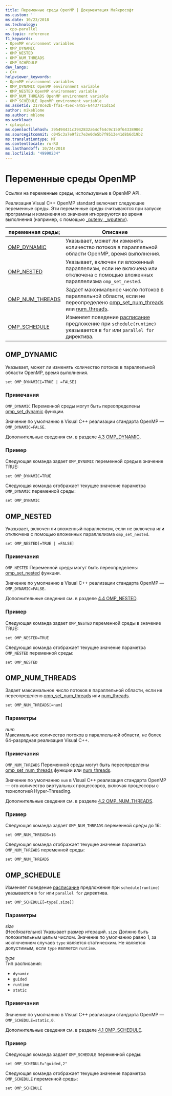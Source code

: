 ```yaml
---
title: Переменные среды OpenMP | Документация Майкрософт
ms.custom: ''
ms.date: 10/23/2018
ms.technology:
- cpp-parallel
ms.topic: reference
f1_keywords:
- OpenMP environment variables
- OMP_DYNAMIC
- OMP_NESTED
- OMP_NUM_THREADS
- OMP_SCHEDULE
dev_langs:
- C++
helpviewer_keywords:
- OpenMP environment variables
- OMP_DYNAMIC OpenMP environment variable
- OMP_NESTED OpenMP environment variable
- OMP_NUM_THREADS OpenMP environment variable
- OMP_SCHEDULE OpenMP environment variable
ms.assetid: 2178ce2b-ffa1-45ec-a455-64437711d15d
author: mikeblome
ms.author: mblome
ms.workload:
- cplusplus
ms.openlocfilehash: 395494431c3942832a64cf64c9c150f643389062
ms.sourcegitcommit: c045c3a7e9f2c7e3e0de5b7f9513e41d8b6d19b2
ms.translationtype: MT
ms.contentlocale: ru-RU
ms.lasthandoff: 10/24/2018
ms.locfileid: "49990234"
---
```

# <a name="openmp-environment-variables"></a>Переменные среды OpenMP

Ссылки на переменные среды, используемые в OpenMP API.

Реализация Visual C++ OpenMP standard включает следующие переменные среды. Эти переменные среды считываются при запуске программы и изменения их значения игнорируются во время выполнения (например, с помощью [_putenv, _wputenv](../../../c-runtime-library/reference/putenv-wputenv.md)).

переменная среды;                | Описание
----------------------------------- | -----------------------------------------------------------------------------------------------------------------------------------------------------------------------------------------------------------------
[OMP_DYNAMIC](#omp-dynamic)         | Указывает, может ли изменять количество потоков в параллельной области OpenMP, время выполнения.
[OMP_NESTED](#omp-nested)           | Указывает, включен ли вложенный параллелизм, если не включена или отключена с помощью вложенных параллелизма `omp_set_nested`.
[OMP_NUM_THREADS](#omp-num-threads) | Задает максимальное число потоков в параллельной области, если не переопределено [omp_set_num_threads](../../../parallel/openmp/reference/omp-set-num-threads.md) или [num_threads](openmp-clauses.md#num-threads).
[OMP_SCHEDULE](#omp-schedule)       | Изменяет поведение [расписание](openmp-clauses.md#schedule) предложение при `schedule(runtime)` указывается в `for` или `parallel for` директива.

## <a name="omp-dynamic"></a>OMP_DYNAMIC

Указывает, может ли изменять количество потоков в параллельной области OpenMP, время выполнения.

```
set OMP_DYNAMIC[=TRUE | =FALSE]
```

### <a name="remarks"></a>Примечания

`OMP_DYNAMIC` Переменной среды могут быть переопределены [omp_set_dynamic](../../../parallel/openmp/reference/omp-set-dynamic.md) функции.

Значение по умолчанию в Visual C++ реализации стандарта OpenMP — `OMP_DYNAMIC=FALSE`.

Дополнительные сведения см. в разделе [4.3 OMP_DYNAMIC](../../../parallel/openmp/4-3-omp-dynamic.md).

### <a name="example"></a>Пример

Следующая команда задает `OMP_DYNAMIC` переменной среды в значение TRUE:

```
set OMP_DYNAMIC=TRUE
```

Следующая команда отображает текущее значение параметра `OMP_DYNAMIC` переменной среды:

```
set OMP_DYNAMIC
```

## <a name="omp-nested"></a>OMP_NESTED

Указывает, включен ли вложенный параллелизм, если не включена или отключена с помощью вложенных параллелизма `omp_set_nested`.

```
set OMP_NESTED[=TRUE | =FALSE]
```

### <a name="remarks"></a>Примечания

`OMP_NESTED` Переменной среды могут быть переопределены [omp_set_nested](../../../parallel/openmp/reference/omp-set-nested.md) функции.

Значение по умолчанию в Visual C++ реализации стандарта OpenMP — `OMP_DYNAMIC=FALSE`.

Дополнительные сведения см. в разделе [4.4 OMP_NESTED](../../../parallel/openmp/4-4-omp-nested.md).

### <a name="example"></a>Пример

Следующая команда задает `OMP_NESTED` переменной среды в значение TRUE:

```
set OMP_NESTED=TRUE
```

Следующая команда отображает текущее значение параметра `OMP_NESTED` переменной среды:

```
set OMP_NESTED
```

## <a name="omp-num-threads"></a>OMP_NUM_THREADS

Задает максимальное число потоков в параллельной области, если не переопределено [omp_set_num_threads](../../../parallel/openmp/reference/omp-set-num-threads.md) или [num_threads](openmp-clauses.md#num-threads).

```
set OMP_NUM_THREADS[=num]
```

### <a name="parameters"></a>Параметры

*num*<br/>
Максимальное количество потоков в параллельной области, не более 64-разрядная реализация Visual C++.

### <a name="remarks"></a>Примечания

`OMP_NUM_THREADS` Переменной среды могут быть переопределены [omp_set_num_threads](../../../parallel/openmp/reference/omp-set-num-threads.md) функции или [num_threads](openmp-clauses.md#num-threads).

Значение по умолчанию `num` в Visual C++ реализация стандарта OpenMP — это количество виртуальных процессоров, включая процессоры с технологией Hyper-Threading.

Дополнительные сведения см. в разделе [4.2 OMP_NUM_THREADS](../../../parallel/openmp/4-2-omp-num-threads.md).

### <a name="example"></a>Пример

Следующая команда задает `OMP_NUM_THREADS` переменной среды до 16:

```
set OMP_NUM_THREADS=16
```

Следующая команда отображает текущее значение параметра `OMP_NUM_THREADS` переменной среды:

```
set OMP_NUM_THREADS
```

## <a name="omp-schedule"></a>OMP_SCHEDULE

Изменяет поведение [расписание](openmp-clauses.md#schedule) предложение при `schedule(runtime)` указывается в `for` или `parallel for` директива.

```
set OMP_SCHEDULE[=type[,size]]
```

### <a name="parameters"></a>Параметры

*size*<br/>
(Необязательно) Указывает размер итераций. `size` Должно быть положительным целым числом. Значение по умолчанию равно 1, за исключением случаев `type` является статическим. Не является допустимым, если `type` является `runtime`.

*type*<br/>
Тип расписания:

- `dynamic`
- `guided`
- `runtime`
- `static`

### <a name="remarks"></a>Примечания

Значение по умолчанию в Visual C++ реализации стандарта OpenMP — `OMP_SCHEDULE=static,0`.

Дополнительные сведения см. в разделе [4.1 OMP_SCHEDULE](../../../parallel/openmp/4-1-omp-schedule.md).

### <a name="example"></a>Пример

Следующая команда задает `OMP_SCHEDULE` переменной среды:

```
set OMP_SCHEDULE="guided,2"
```

Следующая команда отображает текущее значение параметра `OMP_SCHEDULE` переменной среды:

```
set OMP_SCHEDULE
```
